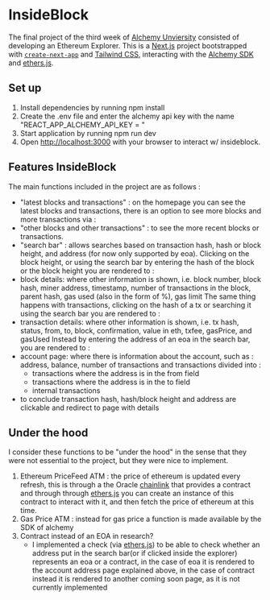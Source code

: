 # InsideBlock
The final project of the third week of [Alchemy Unviersity](https://www.alchemy.com/university) consisted of developing an Ethereum Explorer.
This is a [Next.js](https://nextjs.org/) project bootstrapped with [`create-next-app`](https://github.com/vercel/next.js/tree/canary/packages/create-next-app) and [Tailwind CSS](https://tailwindcss.com), interacting with the [Alchemy SDK](https://docs.alchemy.com/reference/alchemy-sdk-quickstart) and [ethers.js](https://docs.ethers.org/v6/).

## Set up
1. Install dependencies by running npm install
2. Create the .env file and enter the alchemy api key with the name "REACT_APP_ALCHEMY_API_KEY = "
3. Start application by running npm run dev
4. Open [http://localhost:3000](http://localhost:3000) with your browser to interact w/ insideblock.

## Features InsideBlock
The main functions included in the project are as follows : 
- "latest blocks and transactions" : on the homepage you can see the latest blocks and transactions, there is an option to see more blocks and more transactions via : 
- "other blocks and other transactions" : to see the more recent blocks or transactions.
- "search bar" : allows searches based on transaction hash, hash or block height, and address (for now only supported by eoa).
Clicking on the block height, or using the search bar by entering the hash of the block or the block height you are rendered to : 
- block details: where other information is shown, i.e. block number, block hash, miner address, timestamp, number of transactions in the block, parent hash, gas used (also in the form of %), gas limit 
The same thing happens with transactions, clicking on the hash of a tx or searching it using the search bar you are rendered to  : 
- transaction details:  where other information is shown, i.e. tx hash, status, from, to, block, confirmation, value in eth, txfee, gasPrice, and gasUsed
Instead by entering the address of an eoa in the search bar, you are rendered to : 
- account page: where there is information about the account, such as :  address, balance, number of transactions and transactions divided into : 
    - transactions where the address is in the from field 
    - transactions where the address is in the to field
    - internal transactions 
- to conclude transaction hash, hash/block height and address are clickable and redirect to page with details

 ## Under the hood
 I consider these functions to be "under the hood" in the sense that they were not essential to the project, but they were nice to implement.
 1. Ethereum PriceFeed ATM : the price of ethereum is updated every refresh, this is through a the Oracle [chainlink](https://docs.chain.link/data-feeds/price-feeds/addresses) that provides a contract and through through [ethers.js](https://docs.ethers.org/v6/) you can create an instance of this contract to interact with it, and then fetch the price of ethereum at this time.
 2. Gas Price ATM : instead for gas price a function is made available by the SDK of alchemy
 3. Contract instead of an EOA in research? 
    - I implemented a check (via [ethers.js](https://docs.ethers.org/v6/)) to be able to check whether an address put in the search bar(or if clicked inside the explorer) represents an eoa or a contract, in the case of eoa it is rendered to the account address page explained above, in the case of contract instead it is rendered to another coming soon page, as it is not currently implemented

